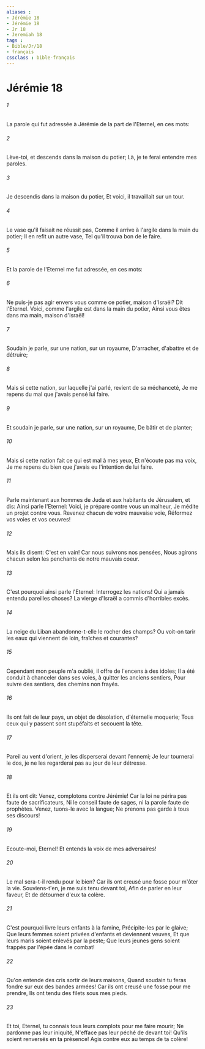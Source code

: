 ```yaml
---
aliases : 
- Jérémie 18
- Jérémie 18
- Jr 18
- Jeremiah 18
tags : 
- Bible/Jr/18
- français
cssclass : bible-français
---
```


# Jérémie 18

###### 1
La parole qui fut adressée à Jérémie de la part de l'Eternel, en ces mots:
###### 2
Lève-toi, et descends dans la maison du potier; Là, je te ferai entendre mes paroles.
###### 3
Je descendis dans la maison du potier, Et voici, il travaillait sur un tour.
###### 4
Le vase qu'il faisait ne réussit pas, Comme il arrive à l'argile dans la main du potier; Il en refit un autre vase, Tel qu'il trouva bon de le faire.
###### 5
Et la parole de l'Eternel me fut adressée, en ces mots:
###### 6
Ne puis-je pas agir envers vous comme ce potier, maison d'Israël? Dit l'Eternel. Voici, comme l'argile est dans la main du potier, Ainsi vous êtes dans ma main, maison d'Israël!
###### 7
Soudain je parle, sur une nation, sur un royaume, D'arracher, d'abattre et de détruire;
###### 8
Mais si cette nation, sur laquelle j'ai parlé, revient de sa méchanceté, Je me repens du mal que j'avais pensé lui faire.
###### 9
Et soudain je parle, sur une nation, sur un royaume, De bâtir et de planter;
###### 10
Mais si cette nation fait ce qui est mal à mes yeux, Et n'écoute pas ma voix, Je me repens du bien que j'avais eu l'intention de lui faire.
###### 11
Parle maintenant aux hommes de Juda et aux habitants de Jérusalem, et dis: Ainsi parle l'Eternel: Voici, je prépare contre vous un malheur, Je médite un projet contre vous. Revenez chacun de votre mauvaise voie, Réformez vos voies et vos oeuvres!
###### 12
Mais ils disent: C'est en vain! Car nous suivrons nos pensées, Nous agirons chacun selon les penchants de notre mauvais coeur.
###### 13
C'est pourquoi ainsi parle l'Eternel: Interrogez les nations! Qui a jamais entendu pareilles choses? La vierge d'Israël a commis d'horribles excès.
###### 14
La neige du Liban abandonne-t-elle le rocher des champs? Ou voit-on tarir les eaux qui viennent de loin, fraîches et courantes?
###### 15
Cependant mon peuple m'a oublié, il offre de l'encens à des idoles; Il a été conduit à chanceler dans ses voies, à quitter les anciens sentiers, Pour suivre des sentiers, des chemins non frayés.
###### 16
Ils ont fait de leur pays, un objet de désolation, d'éternelle moquerie; Tous ceux qui y passent sont stupéfaits et secouent la tête.
###### 17
Pareil au vent d'orient, je les disperserai devant l'ennemi; Je leur tournerai le dos, je ne les regarderai pas au jour de leur détresse.
###### 18
Et ils ont dit: Venez, complotons contre Jérémie! Car la loi ne périra pas faute de sacrificateurs, Ni le conseil faute de sages, ni la parole faute de prophètes. Venez, tuons-le avec la langue; Ne prenons pas garde à tous ses discours!
###### 19
Ecoute-moi, Eternel! Et entends la voix de mes adversaires!
###### 20
Le mal sera-t-il rendu pour le bien? Car ils ont creusé une fosse pour m'ôter la vie. Souviens-t'en, je me suis tenu devant toi, Afin de parler en leur faveur, Et de détourner d'eux ta colère.
###### 21
C'est pourquoi livre leurs enfants à la famine, Précipite-les par le glaive; Que leurs femmes soient privées d'enfants et deviennent veuves, Et que leurs maris soient enlevés par la peste; Que leurs jeunes gens soient frappés par l'épée dans le combat!
###### 22
Qu'on entende des cris sortir de leurs maisons, Quand soudain tu feras fondre sur eux des bandes armées! Car ils ont creusé une fosse pour me prendre, Ils ont tendu des filets sous mes pieds.
###### 23
Et toi, Eternel, tu connais tous leurs complots pour me faire mourir; Ne pardonne pas leur iniquité, N'efface pas leur péché de devant toi! Qu'ils soient renversés en ta présence! Agis contre eux au temps de ta colère!
